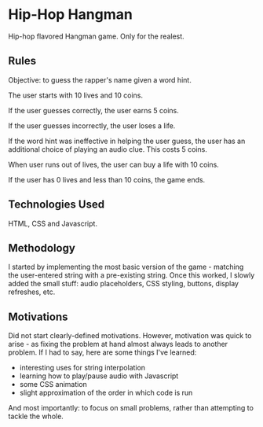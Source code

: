 # Hip-Hop Hangman

Hip-hop flavored Hangman game. Only for the realest.

## Rules

Objective: to guess the rapper's name given a word hint.

The user starts with 10 lives and 10 coins. 

If the user guesses correctly, the user earns 5 coins.

If the user guesses incorrectly, the user loses a life.

If the word hint was ineffective in helping the user guess, the user has an additional choice of playing an audio clue. This costs 5 coins.

When user runs out of lives, the user can buy a life with 10 coins.

If the user has 0 lives and less than 10 coins, the game ends.

## Technologies Used

HTML, CSS and Javascript.

## Methodology

I started by implementing the most basic version of the game - matching the user-entered string with a pre-existing string. Once this worked, I slowly added the small stuff: audio placeholders, CSS styling, buttons, display refreshes, etc.

## Motivations

Did not start clearly-defined motivations. However, motivation was quick to arise - as fixing the problem at hand almost always leads to another problem. If I had to say, here are some things I've learned:

- interesting uses for string interpolation
- learning how to play/pause audio with Javascript
- some CSS animation
- slight approximation of the order in which code is run

And most importantly: to focus on small problems, rather than attempting to tackle the whole. 


